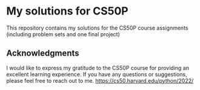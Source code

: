 # My solutions for CS50P
This repository contains my solutions for the CS50P course assignments (including problem sets and one final project)
## Acknowledgments
I would like to express my gratitude to the CS50P course for providing an excellent learning experience. 
If you have any questions or suggestions, please feel free to reach out to me. https://cs50.harvard.edu/python/2022/
